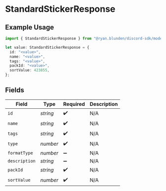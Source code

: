 # StandardStickerResponse

## Example Usage

```typescript
import { StandardStickerResponse } from "@ryan.blunden/discord-sdk/models/components";

let value: StandardStickerResponse = {
  id: "<value>",
  name: "<value>",
  tags: "<value>",
  packId: "<value>",
  sortValue: 423855,
};
```

## Fields

| Field              | Type               | Required           | Description        |
| ------------------ | ------------------ | ------------------ | ------------------ |
| `id`               | *string*           | :heavy_check_mark: | N/A                |
| `name`             | *string*           | :heavy_check_mark: | N/A                |
| `tags`             | *string*           | :heavy_check_mark: | N/A                |
| `type`             | *number*           | :heavy_check_mark: | N/A                |
| `formatType`       | *number*           | :heavy_minus_sign: | N/A                |
| `description`      | *string*           | :heavy_minus_sign: | N/A                |
| `packId`           | *string*           | :heavy_check_mark: | N/A                |
| `sortValue`        | *number*           | :heavy_check_mark: | N/A                |